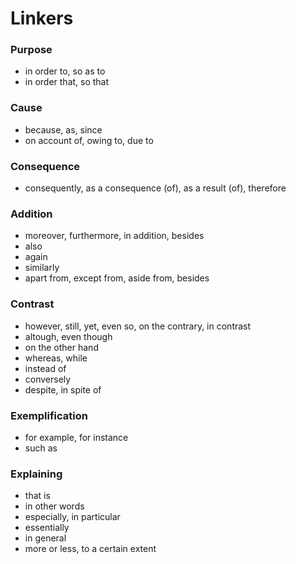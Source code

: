# Linkers

### Purpose

* in order to, so as to
* in order that, so that

### Cause

* because, as, since
* on account of, owing to, due to

### Consequence

* consequently, as a consequence (of), as a result (of), therefore

### Addition

* moreover, furthermore, in addition, besides
* also
* again
* similarly
* apart from, except from, aside from, besides

### Contrast

* however, still, yet, even so, on the contrary, in contrast
* altough, even though
* on the other hand
* whereas, while
* instead of
* conversely
* despite, in spite of

### Exemplification

* for example, for instance
* such as

### Explaining

* that is
* in other words
* especially, in particular
* essentially
* in general
* more or less, to a certain extent

